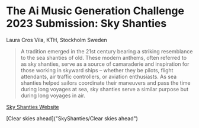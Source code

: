 # The Ai Music Generation Challenge 2023 Submission: Sky Shanties

Laura Cros Vila, KTH, Stockholm Sweden

> A tradition emerged in the 21st century bearing a striking resemblance to the sea shanties of old. These modern anthems, often referred to as sky shanties, serve as a source of camaraderie and inspiration for those working in skyward ships – whether they be pilots, flight attendants, air traffic controllers, or aviation enthusiasts. As sea shanties helped sailors coordinate their maneuvers and pass the time during long voyages at sea, sky shanties serve a similar purpose but during long voyages in air.

[Sky Shanties Website](https://lcrosvila.github.io/shanties.html)

[Clear skies ahead]("SkyShanties/Clear skies ahead")